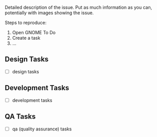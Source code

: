 Detailed description of the issue. Put as much information as you can, potentially
with images showing the issue.

Steps to reproduce:

1. Open GNOME To Do
2. Create a task
3. ...

## Design Tasks

* [ ]  design tasks

## Development Tasks

* [ ]  development tasks

## QA Tasks

* [ ]  qa (quality assurance) tasks
